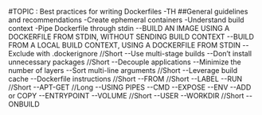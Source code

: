 #TOPIC : Best practices for writing Dockerfiles -TH
##General guidelines and recommendations
-Create ephemeral containers
-Understand build context
-Pipe Dockerfile through stdin
  --BUILD AN IMAGE USING A DOCKERFILE FROM STDIN, WITHOUT SENDING BUILD CONTEXT
  --BUILD FROM A LOCAL BUILD CONTEXT, USING A DOCKERFILE FROM STDIN	
  --Exclude with .dockerignore //Short
  --Use multi-stage builds
  --Don’t install unnecessary packages //Short
  --Decouple applications
  --Minimize the number of layers
  --Sort multi-line arguments //Short
  --Leverage build cache
  --Dockerfile instructions //Short
  --FROM //Short
  --LABEL
  --RUN  //Short
  --APT-GET //Long
  --USING PIPES
  --CMD
  --EXPOSE
  --ENV
  --ADD or COPY
  --ENTRYPOINT
  --VOLUME  //Short
  --USER
  --WORKDIR //Short
  --ONBUILD 
